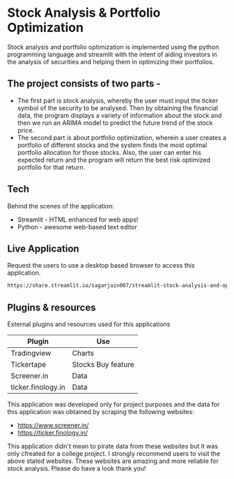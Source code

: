 # Stock Analysis & Portfolio Optimization

Stock analysis and portfolio optimization is implemented using the python programming language and streamlit with the intent of aiding investors in the analysis of securities and helping them in optimizing their portfolios. 

## The project consists of two parts - 

- The first part is stock analysis, whereby the user must input the ticker symbol of the security to be analysed. Then by obtaining the financial data, the program displays a variety of information about the stock and then we run an ARIMA model to predict the future trend of the stock price.
- The second part is about portfolio optimization, wherein a user creates a portfolio of different stocks and the system finds the most optimal portfolio allocation for those stocks. Also, the user can enter his expected return and the program will return the best risk optimized portfolio for that return.

## Tech

Behind the scenes of the application:

- Streamlit - HTML enhanced for web apps!
- Python - awesome web-based text editor

## Live Application

Request the users to use a desktop based browser to access this application.

```sh
https://share.streamlit.io/sagarjain007/streamlit-stock-analysis-and-optimization
```


## Plugins & resources

External plugins and resources used for this applications

| Plugin | Use |
| ------ | ------ |
| Tradingview | Charts |
| Tickertape | Stocks Buy feature |
| Screener.in | Data |
| ticker.finology.in | Data |


This application was developed only for project purposes and the data for this application was obtained by scraping the following websites:

- https://www.screener.in/
- https://ticker.finology.in/

This application didn't mean to pirate data from these websites but it was only cfreated for a college project.
I strongly recommend users to visit the above stated websites. These websites are amazing and more reliable for stock analysis. Please do have a look thank you!
